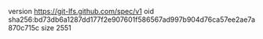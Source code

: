 version https://git-lfs.github.com/spec/v1
oid sha256:bd73db6a1287dd177f2e907601f586567ad997b904d76ca57ee2ae7a870c715c
size 2551

